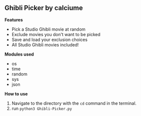 ## Ghibli Picker  by calciume

**Features**
- Pick a Studio Ghibli movie at random
- Exclude movies you don't want to be picked
- Save and load your exclusion choices
- All Studio Ghibli movies included!

**Modules used**
- os
- time
- random
- sys
- json

**How to use**
1. Navigate to the directory with the `cd` command in the terminal.
2. run `python3 Ghibli-Picker.py`

